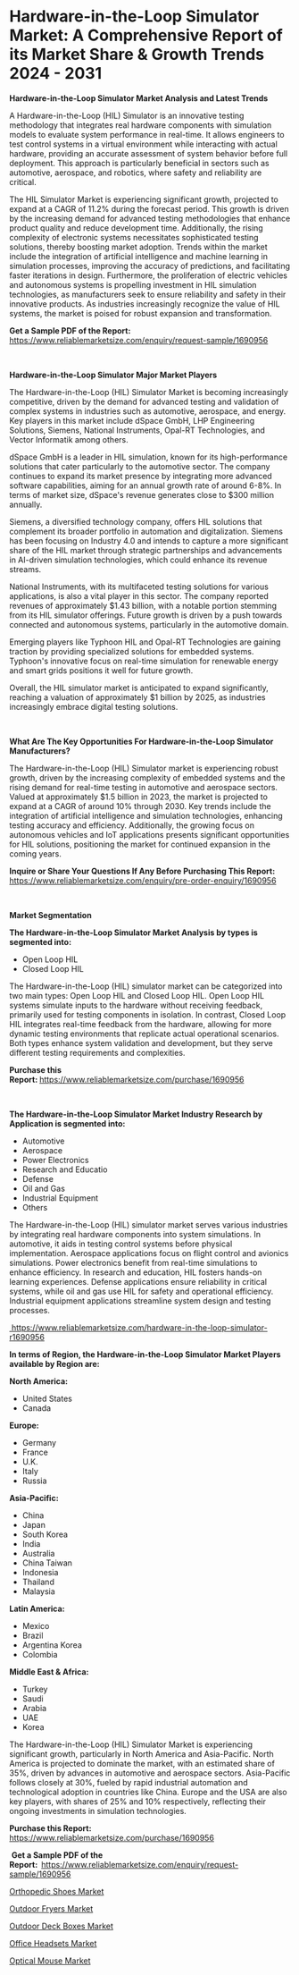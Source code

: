 <p><h1>Hardware-in-the-Loop Simulator Market: A Comprehensive Report of its Market Share & Growth Trends 2024 - 2031</h1></p><p><strong>Hardware-in-the-Loop Simulator Market Analysis and Latest Trends</strong></p>
<p><p>A Hardware-in-the-Loop (HIL) Simulator is an innovative testing methodology that integrates real hardware components with simulation models to evaluate system performance in real-time. It allows engineers to test control systems in a virtual environment while interacting with actual hardware, providing an accurate assessment of system behavior before full deployment. This approach is particularly beneficial in sectors such as automotive, aerospace, and robotics, where safety and reliability are critical.</p><p>The HIL Simulator Market is experiencing significant growth, projected to expand at a CAGR of 11.2% during the forecast period. This growth is driven by the increasing demand for advanced testing methodologies that enhance product quality and reduce development time. Additionally, the rising complexity of electronic systems necessitates sophisticated testing solutions, thereby boosting market adoption. Trends within the market include the integration of artificial intelligence and machine learning in simulation processes, improving the accuracy of predictions, and facilitating faster iterations in design. Furthermore, the proliferation of electric vehicles and autonomous systems is propelling investment in HIL simulation technologies, as manufacturers seek to ensure reliability and safety in their innovative products. As industries increasingly recognize the value of HIL systems, the market is poised for robust expansion and transformation.</p></p>
<p><strong>Get a Sample PDF of the Report:&nbsp;</strong> <a href="https://www.reliablemarketsize.com/enquiry/request-sample/1690956?utm_campaign=1737&utm_medium=2&utm_source=Github&utm_content=ia&utm_term=17102024&utm_id=hardware-in-the-loop-simulator">https://www.reliablemarketsize.com/enquiry/request-sample/1690956</a></p>
<p>&nbsp;</p>
<p><strong>Hardware-in-the-Loop Simulator Major Market Players</strong></p>
<p><p>The Hardware-in-the-Loop (HIL) Simulator Market is becoming increasingly competitive, driven by the demand for advanced testing and validation of complex systems in industries such as automotive, aerospace, and energy. Key players in this market include dSpace GmbH, LHP Engineering Solutions, Siemens, National Instruments, Opal-RT Technologies, and Vector Informatik among others.</p><p>dSpace GmbH is a leader in HIL simulation, known for its high-performance solutions that cater particularly to the automotive sector. The company continues to expand its market presence by integrating more advanced software capabilities, aiming for an annual growth rate of around 6-8%. In terms of market size, dSpace's revenue generates close to $300 million annually.</p><p>Siemens, a diversified technology company, offers HIL solutions that complement its broader portfolio in automation and digitalization. Siemens has been focusing on Industry 4.0 and intends to capture a more significant share of the HIL market through strategic partnerships and advancements in AI-driven simulation technologies, which could enhance its revenue streams.</p><p>National Instruments, with its multifaceted testing solutions for various applications, is also a vital player in this sector. The company reported revenues of approximately $1.43 billion, with a notable portion stemming from its HIL simulator offerings. Future growth is driven by a push towards connected and autonomous systems, particularly in the automotive domain.</p><p>Emerging players like Typhoon HIL and Opal-RT Technologies are gaining traction by providing specialized solutions for embedded systems. Typhoon's innovative focus on real-time simulation for renewable energy and smart grids positions it well for future growth.</p><p>Overall, the HIL simulator market is anticipated to expand significantly, reaching a valuation of approximately $1 billion by 2025, as industries increasingly embrace digital testing solutions.</p></p>
<p>&nbsp;</p>
<p><strong>What Are The Key Opportunities For Hardware-in-the-Loop Simulator Manufacturers?</strong></p>
<p><p>The Hardware-in-the-Loop (HIL) Simulator market is experiencing robust growth, driven by the increasing complexity of embedded systems and the rising demand for real-time testing in automotive and aerospace sectors. Valued at approximately $1.5 billion in 2023, the market is projected to expand at a CAGR of around 10% through 2030. Key trends include the integration of artificial intelligence and simulation technologies, enhancing testing accuracy and efficiency. Additionally, the growing focus on autonomous vehicles and IoT applications presents significant opportunities for HIL solutions, positioning the market for continued expansion in the coming years.</p></p>
<p><strong>Inquire or Share Your Questions If Any Before Purchasing This Report:</strong> <a href="https://www.reliablemarketsize.com/enquiry/pre-order-enquiry/1690956?utm_campaign=1737&utm_medium=2&utm_source=Github&utm_content=ia&utm_term=17102024&utm_id=hardware-in-the-loop-simulator">https://www.reliablemarketsize.com/enquiry/pre-order-enquiry/1690956</a></p>
<p>&nbsp;</p>
<p><strong>Market Segmentation</strong></p>
<p><strong>The Hardware-in-the-Loop Simulator Market Analysis by types is segmented into:</strong></p>
<p><ul><li>Open Loop HIL</li><li>Closed Loop HIL</li></ul></p>
<p><p>The Hardware-in-the-Loop (HIL) simulator market can be categorized into two main types: Open Loop HIL and Closed Loop HIL. Open Loop HIL systems simulate inputs to the hardware without receiving feedback, primarily used for testing components in isolation. In contrast, Closed Loop HIL integrates real-time feedback from the hardware, allowing for more dynamic testing environments that replicate actual operational scenarios. Both types enhance system validation and development, but they serve different testing requirements and complexities.</p></p>
<p><strong>Purchase this Report:&nbsp;</strong><a href="https://www.reliablemarketsize.com/purchase/1690956?utm_campaign=1737&utm_medium=2&utm_source=Github&utm_content=ia&utm_term=17102024&utm_id=hardware-in-the-loop-simulator">https://www.reliablemarketsize.com/purchase/1690956</a></p>
<p>&nbsp;</p>
<p><strong>The Hardware-in-the-Loop Simulator Market Industry Research by Application is segmented into:</strong></p>
<p><ul><li>Automotive</li><li>Aerospace</li><li>Power Electronics</li><li>Research and Educatio</li><li>Defense</li><li>Oil and Gas</li><li>Industrial Equipment</li><li>Others</li></ul></p>
<p><p>The Hardware-in-the-Loop (HIL) simulator market serves various industries by integrating real hardware components into system simulations. In automotive, it aids in testing control systems before physical implementation. Aerospace applications focus on flight control and avionics simulations. Power electronics benefit from real-time simulations to enhance efficiency. In research and education, HIL fosters hands-on learning experiences. Defense applications ensure reliability in critical systems, while oil and gas use HIL for safety and operational efficiency. Industrial equipment applications streamline system design and testing processes.</p></p>
<p><a href="https://www.reliablemarketsize.com/hardware-in-the-loop-simulator-r1690956?utm_campaign=1737&utm_medium=2&utm_source=Github&utm_content=ia&utm_term=17102024&utm_id=hardware-in-the-loop-simulator">&nbsp;https://www.reliablemarketsize.com/hardware-in-the-loop-simulator-r1690956</a></p>
<p><strong>In terms of Region, the Hardware-in-the-Loop Simulator Market Players available by Region are:</strong></p>
<p>
    <p> <strong> North America: </strong>
        <ul>
            <li>United States</li>
            <li>Canada</li>
        </ul>
        </p> 
    <p> <strong> Europe: </strong>
        <ul>
            <li>Germany</li>
            <li>France</li>
            <li>U.K.</li>
            <li>Italy</li>
            <li>Russia</li>
        </ul>
        </p> 
    <p> <strong> Asia-Pacific: </strong>
        <ul>
            <li>China</li>
            <li>Japan</li>
            <li>South Korea</li>
            <li>India</li>
            <li>Australia</li>
            <li>China Taiwan</li>
            <li>Indonesia</li>
            <li>Thailand</li>
            <li>Malaysia</li>
        </ul>
        </p> 
    <p> <strong> Latin America: </strong>
        <ul>
            <li>Mexico</li>
            <li>Brazil</li>
            <li>Argentina Korea</li>
            <li>Colombia</li>
        </ul>
        </p> 
    <p> <strong> Middle East & Africa: </strong>
        <ul>
            <li>Turkey</li>
            <li>Saudi</li>
            <li>Arabia</li>
            <li>UAE</li>
            <li>Korea</li>
        </ul>
    </p>
    </p>
<p><p>The Hardware-in-the-Loop (HIL) Simulator Market is experiencing significant growth, particularly in North America and Asia-Pacific. North America is projected to dominate the market, with an estimated share of 35%, driven by advances in automotive and aerospace sectors. Asia-Pacific follows closely at 30%, fueled by rapid industrial automation and technological adoption in countries like China. Europe and the USA are also key players, with shares of 25% and 10% respectively, reflecting their ongoing investments in simulation technologies.</p></p>
<p><strong>Purchase this Report: </strong><a href="https://www.reliablemarketsize.com/purchase/1690956?utm_campaign=1737&utm_medium=2&utm_source=Github&utm_content=ia&utm_term=17102024&utm_id=hardware-in-the-loop-simulator">https://www.reliablemarketsize.com/purchase/1690956</a></p>
<p>&nbsp;<strong>Get a Sample PDF of the Report:&nbsp;&nbsp;</strong><a href="https://www.reliablemarketsize.com/enquiry/request-sample/1690956?utm_campaign=1737&utm_medium=2&utm_source=Github&utm_content=ia&utm_term=17102024&utm_id=hardware-in-the-loop-simulator">https://www.reliablemarketsize.com/enquiry/request-sample/1690956</a></p>
<p><strong></strong></p>
<p><p><a href="https://www.linkedin.com/pulse/orthopedic-shoes-market-size-share-trends-analysis-report-end-1loyc?utm_campaign=1737&utm_medium=2&utm_source=Github&utm_content=ia&utm_term=17102024&utm_id=hardware-in-the-loop-simulator">Orthopedic Shoes Market</a></p><p><a href="https://www.linkedin.com/pulse/outdoor-fryers-market-strategic-insights-product-evolution-segmentation-kdy5c?utm_campaign=1737&utm_medium=2&utm_source=Github&utm_content=ia&utm_term=17102024&utm_id=hardware-in-the-loop-simulator">Outdoor Fryers Market</a></p><p><a href="https://www.linkedin.com/pulse/global-outdoor-deck-boxes-market-share-growth-opportunities-growing-w1vyc?utm_campaign=1737&utm_medium=2&utm_source=Github&utm_content=ia&utm_term=17102024&utm_id=hardware-in-the-loop-simulator">Outdoor Deck Boxes Market</a></p><p><a href="https://www.linkedin.com/pulse/office-headsets-market-consolidation-impact-structure-2024-2031-vjotf?utm_campaign=1737&utm_medium=2&utm_source=Github&utm_content=ia&utm_term=17102024&utm_id=hardware-in-the-loop-simulator">Office Headsets Market</a></p><p><a href="https://www.linkedin.com/pulse/optical-mouse-industry-forecast-market-shifts-strategic-q7dxc?utm_campaign=1737&utm_medium=2&utm_source=Github&utm_content=ia&utm_term=17102024&utm_id=hardware-in-the-loop-simulator">Optical Mouse Market</a></p></p>